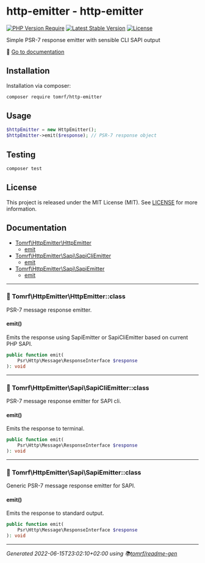 # http-emitter - http-emitter

[![PHP Version Require](http://poser.pugx.org/tomrf/http-emitter/require/php?style=flat-square)](https://packagist.org/packages/tomrf/http-emitter) [![Latest Stable Version](http://poser.pugx.org/tomrf/http-emitter/v?style=flat-square)](https://packagist.org/packages/tomrf/http-emitter) [![License](http://poser.pugx.org/tomrf/http-emitter/license?style=flat-square)](https://packagist.org/packages/tomrf/http-emitter)

Simple PSR-7 response emitter with sensible CLI SAPI output

📔 [Go to documentation](#documentation)

## Installation
Installation via composer:

```bash
composer require tomrf/http-emitter
```

## Usage
```php
$httpEmitter = new HttpEmitter();
$httpEmitter->emit($response); // PSR-7 response object
```

## Testing
```bash
composer test
```

## License
This project is released under the MIT License (MIT).
See [LICENSE](LICENSE) for more information.

## Documentation
 - [Tomrf\HttpEmitter\HttpEmitter](#-tomrfhttpemitterhttpemitterclass)
   - [emit](#emit)
 - [Tomrf\HttpEmitter\Sapi\SapiCliEmitter](#-tomrfhttpemittersapisapicliemitterclass)
   - [emit](#emit)
 - [Tomrf\HttpEmitter\Sapi\SapiEmitter](#-tomrfhttpemittersapisapiemitterclass)
   - [emit](#emit)


***

### 📂 Tomrf\HttpEmitter\HttpEmitter::class

PSR-7 message response emitter.

#### emit()

Emits the response using SapiEmitter or SapiCliEmitter based on
current PHP SAPI.

```php
public function emit(
    Psr\Http\Message\ResponseInterface $response
): void

```


***

### 📂 Tomrf\HttpEmitter\Sapi\SapiCliEmitter::class

PSR-7 message response emitter for SAPI cli.

#### emit()

Emits the response to terminal.

```php
public function emit(
    Psr\Http\Message\ResponseInterface $response
): void

```


***

### 📂 Tomrf\HttpEmitter\Sapi\SapiEmitter::class

Generic PSR-7 message response emitter for SAPI.

#### emit()

Emits the response to standard output.

```php
public function emit(
    Psr\Http\Message\ResponseInterface $response
): void

```



***

_Generated 2022-06-15T23:02:10+02:00 using 📚[tomrf/readme-gen](https://packagist.org/packages/tomrf/readme-gen)_
